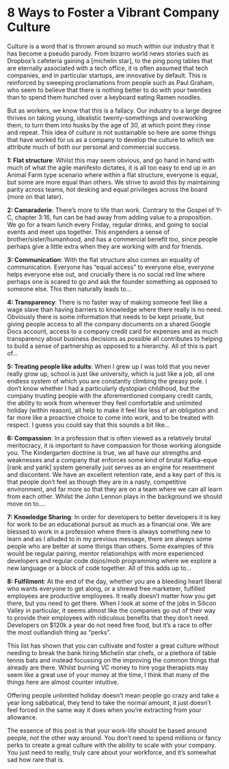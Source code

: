 # 8 Ways to Foster a Vibrant Company Culture

Culture is a word that is thrown around so much within our industry that it has become a pseudo parody. From bizarro world news stories such as Dropbox’s cafeteria gaining a [michelin star], to the ping pong tables that are eternally associated with a tech office, it is often assumed that tech companies, and in particular startups, are innovative by default. This is reinforced by sweeping proclamations from people such as Paul Graham, who seem to believe that there is nothing better to do with your twenties than to spend them hunched over a keyboard eating Ramen noodles.

But as workers, we know that this is a fallacy. Our industry to a large degree thrives on taking young, idealistic twenty-somethings and overworking them, to turn them into husks by the age of 30, at which point they rinse and repeat. This idea of _culture_ is not sustainable so here are some things that have worked for us as a company to develop the culture to which we attribute much of both our personal and commercial success.

**1: Flat structure**: Whilst this may seem obvious, and go hand in hand with much of what the agile manifesto dictates, it is all too easy to end up in an Animal Farm type scenario where within a flat structure, everyone is equal, but some are more equal than others. We strive to avoid this by maintaining parity across teams, hot desking and equal privileges across the board (more on that later).

**2: Camaraderie**: There’s more to life than work. Contrary to the Gospel of Y-C, chapter 3:16, fun can be had away from adding value to a proposition. We go for a team lunch every Friday, regular drinks, and going to social events and meet ups together. This engenders a sense of brother/sister/humanhood, and has a commercial benefit too, since people perhaps give a little extra when they are working with and for friends.

**3: Communication**: With the flat structure also comes an equality of communication. Everyone has “equal access” to everyone else, everyone helps everyone else out, and crucially there is no social red line where perhaps one is scared to go and ask the founder something as opposed to someone else. This then naturally leads to…

**4: Transparency**: There is no faster way of making someone feel like a wage slave than having barriers to knowledge where there really is no need. Obviously there is some information that needs to be kept private, but giving people access to all the company documents on a shared Google Docs account, access to a company credit card for expenses and as much transparency about business decisions as possible all contributes to helping to build a sense of partnership as opposed to a hierarchy. All of this is part of…

**5: Treating people like adults**: When I grew up I was told that you never really grow up, school is just like university, which is just like a job, all one endless system of which you are constantly climbing the greasy pole. I don’t know whether I had a particularly dystopian childhood, but the company trusting people with the aforementioned company credit cards, the ability to work from wherever they feel comfortable and unlimited holiday (within reason), all help to make it feel like less of an obligation and far more like a proactive choice to come into work, and to be treated with respect. I guess you could say that this sounds a bit like…

**6: Compassion**: In a profession that is often viewed as a relatively brutal meritocracy, it is important to have compassion for those working alongside you. The Kindergarten doctrine is true, we all have our strengths and weaknesses and a company that enforces some kind of brutal Kafka-eque [rank and yank] system generally just serves as an engine for resentment and discontent. We have an excellent retention rate, and a key part of this is that people don’t feel as though they are in a nasty, competitive environment, and far more so that they are on a team where we can all learn from each other. Whilst the John Lennon plays in the background we should move on to….

**7: Knowledge Sharing**: In order for developers to better developers it is key for work to be an educational pursuit as much as a financial one. We are blessed to work in a profession where there is always something new to learn and as I alluded to in my previous message, there are always some people who are better at some things than others. Some examples of this would be regular pairing, mentor relationships with more experienced developers and regular code dojos/mob programming where we explore a new language or a block of code together. All of this adds up to…

**8: Fulfilment**: At the end of the day, whether you are a bleeding heart liberal who wants everyone to get along, or a shrewd free marketeer, fulfilled employees are productive employees. It really doesn’t matter how you get there, but you need to get there. When I look at some of the jobs in Silicon Valley in particular, it seems almost like the companies go out of their way to provide their employees with ridiculous benefits that they don’t need. Developers on $120k a year do not need free food, but it’s a race to offer the most outlandish thing as “perks”.

This list has shown that you can cultivate and foster a great culture without needing to break the bank hiring Michelin star chefs, or a plethora of table tennis bats and instead focussing on the improving the common things that already are there. Whilst burning VC money to hire yoga therapists may seem like a great use of your money at the time, I think that many of the things here are almost counter intuitive.

Offering people unlimited holiday doesn’t mean people go crazy and take a year long sabbatical, they tend to take the normal amount, it just doesn’t feel forced in the same way it does when you’re extracting from your allowance.

The essence of this post is that your work-life should be based around people, not the other way around. You don’t need to spend millions or fancy perks to create a great culture with the ability to scale with your company. You just need to really, truly care about your workforce, and it’s somewhat sad how rare that is.


